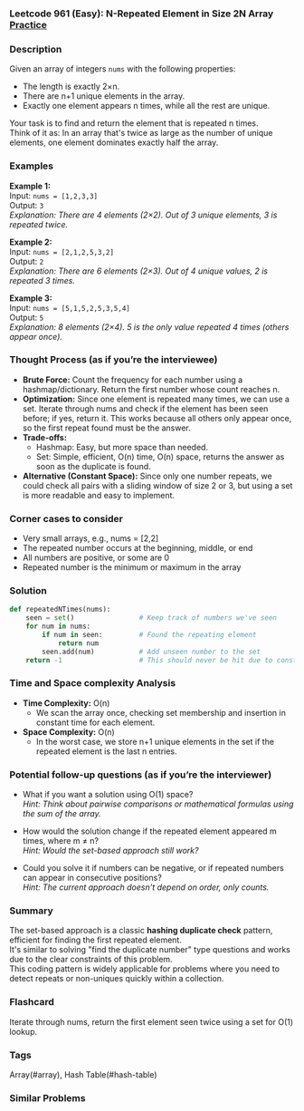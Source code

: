 ### Leetcode 961 (Easy): N-Repeated Element in Size 2N Array [Practice](https://leetcode.com/problems/n-repeated-element-in-size-2n-array)

### Description  
Given an array of integers `nums` with the following properties:
- The length is exactly 2×n.
- There are n+1 unique elements in the array.
- Exactly one element appears n times, while all the rest are unique.

Your task is to find and return the element that is repeated n times.  
Think of it as: In an array that's twice as large as the number of unique elements, one element dominates exactly half the array.

### Examples  

**Example 1:**  
Input: `nums = [1,2,3,3]`  
Output: `3`  
*Explanation: There are 4 elements (2×2). Out of 3 unique elements, 3 is repeated twice.*

**Example 2:**  
Input: `nums = [2,1,2,5,3,2]`  
Output: `2`  
*Explanation: There are 6 elements (2×3). Out of 4 unique values, 2 is repeated 3 times.*

**Example 3:**  
Input: `nums = [5,1,5,2,5,3,5,4]`  
Output: `5`  
*Explanation: 8 elements (2×4). 5 is the only value repeated 4 times (others appear once).*

### Thought Process (as if you’re the interviewee)  
- **Brute Force:** Count the frequency for each number using a hashmap/dictionary. Return the first number whose count reaches n.  
- **Optimization:** Since one element is repeated many times, we can use a set. Iterate through nums and check if the element has been seen before; if yes, return it. This works because all others only appear once, so the first repeat found must be the answer.
- **Trade-offs:**  
  - Hashmap: Easy, but more space than needed.  
  - Set: Simple, efficient, O(n) time, O(n) space, returns the answer as soon as the duplicate is found.
- **Alternative (Constant Space):** Since only one number repeats, we could check all pairs with a sliding window of size 2 or 3, but using a set is more readable and easy to implement.

### Corner cases to consider  
- Very small arrays, e.g., nums = [2,2]
- The repeated number occurs at the beginning, middle, or end
- All numbers are positive, or some are 0
- Repeated number is the minimum or maximum in the array

### Solution

```python
def repeatedNTimes(nums):
    seen = set()                # Keep track of numbers we've seen
    for num in nums:
        if num in seen:         # Found the repeating element
            return num
        seen.add(num)           # Add unseen number to the set
    return -1                   # This should never be hit due to constraints
```

### Time and Space complexity Analysis  

- **Time Complexity:** O(n)
  - We scan the array once, checking set membership and insertion in constant time for each element.
- **Space Complexity:** O(n)
  - In the worst case, we store n+1 unique elements in the set if the repeated element is the last n entries.

### Potential follow-up questions (as if you’re the interviewer)  

- What if you want a solution using O(1) space?  
  *Hint: Think about pairwise comparisons or mathematical formulas using the sum of the array.*

- How would the solution change if the repeated element appeared m times, where m ≠ n?  
  *Hint: Would the set-based approach still work?*

- Could you solve it if numbers can be negative, or if repeated numbers can appear in consecutive positions?  
  *Hint: The current approach doesn't depend on order, only counts.*

### Summary
The set-based approach is a classic **hashing duplicate check** pattern, efficient for finding the first repeated element.  
It's similar to solving "find the duplicate number" type questions and works due to the clear constraints of this problem.  
This coding pattern is widely applicable for problems where you need to detect repeats or non-uniques quickly within a collection.


### Flashcard
Iterate through nums, return the first element seen twice using a set for O(1) lookup.

### Tags
Array(#array), Hash Table(#hash-table)

### Similar Problems
